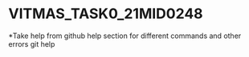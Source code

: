 # VITMAS_TASK0_21MID0248
*Take help from github help section for different commands and other errors
git help
